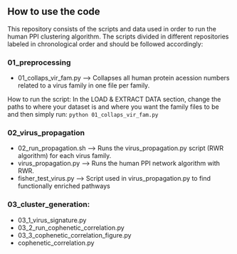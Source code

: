 ## How to use the code
This repository consists of the scripts and data used in order to run the human PPI clustering algorithm. The scripts divided in different repositories labeled in chronological order and should be followed accordingly:

### 01_preprocessing
- 01_collaps_vir_fam.py --> Collapses all human protein acession numbers related to a virus family in one file per family.

How to run the script:
In the LOAD & EXTRACT DATA section, change the paths to where your dataset is and where you want the family files to be and then simply run: `python 01_collaps_vir_fam.py`

### 02_virus_propagation
  - 02_run_propagation.sh --> Runs the virus_propagation.py script (RWR algorithm) for each virus family.
  - virus_propagation.py --> Runs the human PPI network algorithm with RWR. 
  - fisher_test_virus.py --> Script used in virus_propagation.py to find functionally enriched pathways

### 03_cluster_generation:
- 03_1_virus_signature.py
- 03_2_run_cophenetic_correlation.py
- 03_3_cophenetic_correlation_figure.py
- cophenetic_correlation.py
